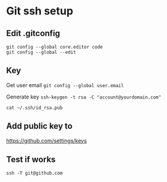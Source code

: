 # Git ssh setup

## Edit .gitconfig

```
git config --global core.editor code
git config --global --edit
```

## Key
Get user email
`git config --global user.email`

Generate key
`ssh-keygen -t rsa -C "account@yourdomain.com"`

`cat ~/.ssh/id_rsa.pub`

## Add public key to
https://github.com/settings/keys

## Test if works
`ssh -T git@github.com`